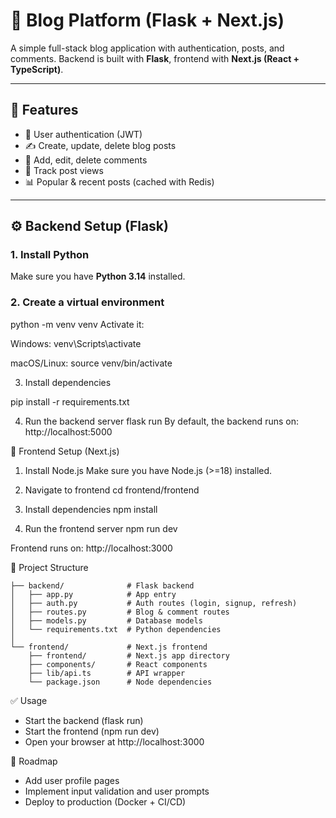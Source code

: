 # 📝 Blog Platform (Flask + Next.js)

A simple full-stack blog application with authentication, posts, and comments.
Backend is built with **Flask**, frontend with **Next.js (React + TypeScript)**.

---

## 🚀 Features
- 🔐 User authentication (JWT)
- ✍️ Create, update, delete blog posts
- 💬 Add, edit, delete comments
- 👀 Track post views
- 📊 Popular & recent posts (cached with Redis)

---

## ⚙️ Backend Setup (Flask)

### 1. Install Python
Make sure you have **Python 3.14** installed.

### 2. Create a virtual environment
python -m venv venv
Activate it:

Windows:
venv\Scripts\activate

macOS/Linux:
source venv/bin/activate

3. Install dependencies

pip install -r requirements.txt

4. Run the backend server
flask run
By default, the backend runs on:
http://localhost:5000

🎨 Frontend Setup (Next.js)
1. Install Node.js
Make sure you have Node.js (>=18) installed.

2. Navigate to frontend
cd frontend/frontend

4. Install dependencies
npm install

6. Run the frontend server
npm run dev

Frontend runs on:
http://localhost:3000

📂 Project Structure
```
├── backend/              # Flask backend
│   ├── app.py            # App entry
│   ├── auth.py           # Auth routes (login, signup, refresh)
│   ├── routes.py         # Blog & comment routes
│   ├── models.py         # Database models
│   └── requirements.txt  # Python dependencies
│
└── frontend/             # Next.js frontend
    ├── frontend/         # Next.js app directory
    ├── components/       # React components
    ├── lib/api.ts        # API wrapper
    └── package.json      # Node dependencies
```
✅ Usage
- Start the backend (flask run)
- Start the frontend (npm run dev)
- Open your browser at http://localhost:3000

🔮 Roadmap
- Add user profile pages
- Implement input validation and user prompts
- Deploy to production (Docker + CI/CD)
